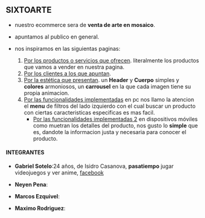 ## **SIXTOARTE** ##

- nuestro ecommerce sera de **venta de arte en mosaico**.
- apuntamos al publico en general.

- nos inspiramos en las siguientas paginas:  
    1. [Por los productos o servicios que ofrecen](https://www.facebook.com/sixtoarte-106659301512267). literalmente los productos que vamos a vender en nuestra pagina.
    2. [Por los clientes a los que apuntan](https://buenosairesmosaicos.mitiendanube.com/).
    3. [Por la estética que presentan](https://mitiendadearte.com/). un **Header** y **Cuerpo** simples y **colores** armoniosos, un **carrousel** en la que cada imagen tiene su propia animacion.
    4. [Por las funcionalidades implementadas](https://www.mercadolibre.com.ar/) en pc nos llamo la atencion el **menu** de filtros del lado izquierdo con el cual buscar un producto con ciertas caracteristicas especificas es mas facil.
        - [Por las funcionalidades implementadas 2](https://www.garbarino.com/) en dispositivos móviles como muetran los  detalles del producto, nos gusto lo **simple** que es, dandote la informacion justa y necesaria para conocer el producto.


#### **INTEGRANTES** ####

  - **Gabriel Sotelo**:24 años, de Isidro Casanova, **pasatiempo** jugar videojuegos y ver anime, [facebook](https://www.facebook.com/gabriel.sotelo.10)

  - **Neyen Pena**:

  - **Marcos Ezquivel**:

  - **Maximo Rodriguez**: